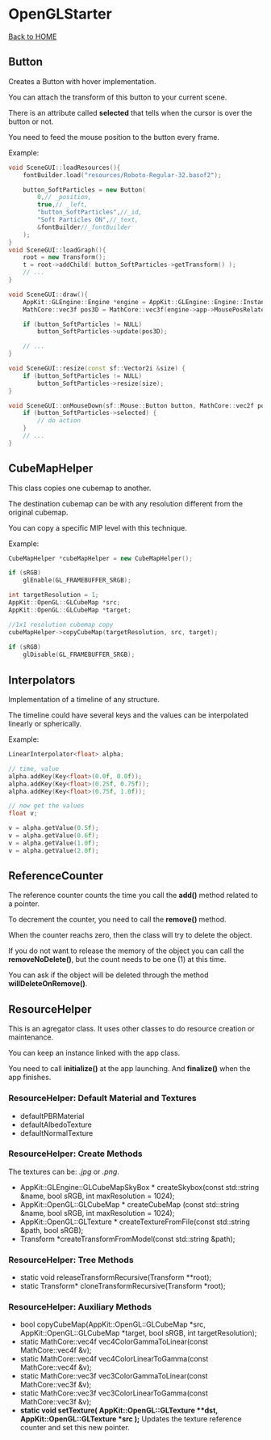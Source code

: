 # OpenGLStarter

[Back to HOME](../../index)

## Button

Creates a Button with hover implementation.

You can attach the transform of this button to your current scene.

There is an attribute called __selected__ that tells when the cursor is over the button or not.

You need to feed the mouse position to the button every frame.

Example:

```cpp
void SceneGUI::loadResources(){
    fontBuilder.load("resources/Roboto-Regular-32.basof2");

    button_SoftParticles = new Button( 
        0,// _position, 
        true,// _left, 
        "button_SoftParticles",//_id, 
        "Soft Particles ON",//_text, 
        &fontBuilder//_fontBuilder 
    );
}
void SceneGUI::loadGraph(){
    root = new Transform();
    t = root->addChild( button_SoftParticles->getTransform() );
    // ...
}

void SceneGUI::draw(){
    AppKit::GLEngine::Engine *engine = AppKit::GLEngine::Engine::Instance();
    MathCore::vec3f pos3D = MathCore::vec3f(engine->app->MousePosRelatedToCenter, 0.0f);

    if (button_SoftParticles != NULL)
        button_SoftParticles->update(pos3D);

    // ...
}

void SceneGUI::resize(const sf::Vector2i &size) {
    if (button_SoftParticles != NULL)
        button_SoftParticles->resize(size);
}

void SceneGUI::onMouseDown(sf::Mouse::Button button, MathCore::vec2f pos) {
    if (button_SoftParticles->selected) {
        // do action
    }
    // ...
}
```

## CubeMapHelper

This class copies one cubemap to another.

The destination cubemap can be with any resolution different from the original cubemap.

You can copy a specific MIP level with this technique.

Example:

```cpp
CubeMapHelper *cubeMapHelper = new CubeMapHelper();

if (sRGB)
    glEnable(GL_FRAMEBUFFER_SRGB);

int targetResolution = 1;
AppKit::OpenGL::GLCubeMap *src;
AppKit::OpenGL::GLCubeMap *target;

//1x1 resolution cubemap copy
cubeMapHelper->copyCubeMap(targetResolution, src, target);
    
if (sRGB)
    glDisable(GL_FRAMEBUFFER_SRGB);
```

## Interpolators

Implementation of a timeline of any structure.

The timeline could have several keys and the values can be interpolated linearly or spherically.

Example:

```cpp
LinearInterpolator<float> alpha;

// time, value
alpha.addKey(Key<float>(0.0f, 0.0f));
alpha.addKey(Key<float>(0.25f, 0.75f));
alpha.addKey(Key<float>(0.75f, 1.0f));

// now get the values
float v;

v = alpha.getValue(0.5f);
v = alpha.getValue(0.6f);
v = alpha.getValue(1.0f);
v = alpha.getValue(2.0f);

```

## ReferenceCounter

The reference counter counts the time you call the __add()__ method related to a pointer.

To decrement the counter, you need to call the __remove()__ method.

When the counter reachs zero, then the class will try to delete the object.

If you do not want to release the memory of the object you can call the __removeNoDelete()__, but the count needs to be one (1) at this time.

You can ask if the object will be deleted through the method __willDeleteOnRemove()__.

## ResourceHelper

This is an agregator class. It uses other classes to do resource creation or maintenance.

You can keep an instance linked with the app class.

You need to call __initialize()__ at the app launching. And __finalize()__ when the app finishes.

### ResourceHelper: Default Material and Textures

* defaultPBRMaterial
* defaultAlbedoTexture
* defaultNormalTexture

### ResourceHelper: Create Methods

The textures can be: _.jpg_ or _.png_.

* AppKit::GLEngine::GLCubeMapSkyBox * createSkybox(const std::string &name, bool sRGB, int maxResolution = 1024);
* AppKit::OpenGL::GLCubeMap * createCubeMap (const std::string &name, bool sRGB, int maxResolution = 1024);
* AppKit::OpenGL::GLTexture * createTextureFromFile(const std::string &path, bool sRGB);
* Transform *createTransformFromModel(const std::string &path);

### ResourceHelper: Tree Methods

* static void releaseTransformRecursive(Transform **root);
* static Transform* cloneTransformRecursive(Transform *root);

### ResourceHelper: Auxiliary Methods

* bool copyCubeMap(AppKit::OpenGL::GLCubeMap *src, AppKit::OpenGL::GLCubeMap *target, bool sRGB, int targetResolution);
* static MathCore::vec4f vec4ColorGammaToLinear(const MathCore::vec4f &v);
* static MathCore::vec4f vec4ColorLinearToGamma(const MathCore::vec4f &v);
* static MathCore::vec3f vec3ColorGammaToLinear(const MathCore::vec3f &v);
* static MathCore::vec3f vec3ColorLinearToGamma(const MathCore::vec3f &v);
* __static void setTexture( AppKit::OpenGL::GLTexture **dst, AppKit::OpenGL::GLTexture *src );__ Updates the texture reference counter and set this new pointer.

